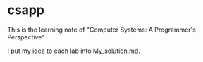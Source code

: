 # csapp

This is the learning note of "Computer Systems: A Programmer's Perspective"

I put my idea to each lab into My_solution.md.
